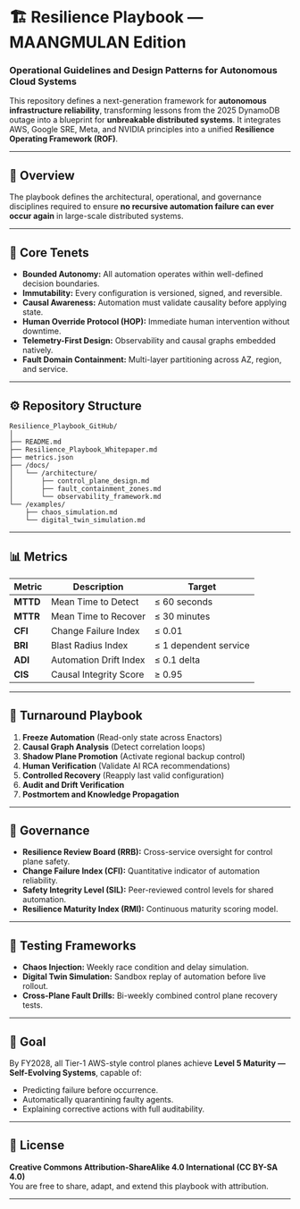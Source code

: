 # 🏗️ Resilience Playbook — MAANGMULAN Edition
### Operational Guidelines and Design Patterns for Autonomous Cloud Systems

This repository defines a next-generation framework for **autonomous infrastructure reliability**, transforming lessons from the 2025 DynamoDB outage into a blueprint for **unbreakable distributed systems**. It integrates AWS, Google SRE, Meta, and NVIDIA principles into a unified **Resilience Operating Framework (ROF)**.

---

## 📘 Overview

The playbook defines the architectural, operational, and governance disciplines required to ensure **no recursive automation failure can ever occur again** in large-scale distributed systems.

---

## 🧠 Core Tenets

- **Bounded Autonomy:** All automation operates within well-defined decision boundaries.
- **Immutability:** Every configuration is versioned, signed, and reversible.
- **Causal Awareness:** Automation must validate causality before applying state.
- **Human Override Protocol (HOP):** Immediate human intervention without downtime.
- **Telemetry-First Design:** Observability and causal graphs embedded natively.
- **Fault Domain Containment:** Multi-layer partitioning across AZ, region, and service.

---

## ⚙️ Repository Structure

```
Resilience_Playbook_GitHub/
│
├── README.md
├── Resilience_Playbook_Whitepaper.md
├── metrics.json
├── /docs/
│   └── /architecture/
│       ├── control_plane_design.md
│       ├── fault_containment_zones.md
│       └── observability_framework.md
└── /examples/
    ├── chaos_simulation.md
    └── digital_twin_simulation.md
```

---

## 📊 Metrics

| Metric | Description | Target |
|---------|-------------|--------|
| **MTTD** | Mean Time to Detect | ≤ 60 seconds |
| **MTTR** | Mean Time to Recover | ≤ 30 minutes |
| **CFI** | Change Failure Index | ≤ 0.01 |
| **BRI** | Blast Radius Index | ≤ 1 dependent service |
| **ADI** | Automation Drift Index | ≤ 0.1 delta |
| **CIS** | Causal Integrity Score | ≥ 0.95 |

---

## 🔁 Turnaround Playbook

1. **Freeze Automation** (Read-only state across Enactors)
2. **Causal Graph Analysis** (Detect correlation loops)
3. **Shadow Plane Promotion** (Activate regional backup control)
4. **Human Verification** (Validate AI RCA recommendations)
5. **Controlled Recovery** (Reapply last valid configuration)
6. **Audit and Drift Verification**
7. **Postmortem and Knowledge Propagation**

---

## 🧩 Governance

- **Resilience Review Board (RRB):** Cross-service oversight for control plane safety.
- **Change Failure Index (CFI):** Quantitative indicator of automation reliability.
- **Safety Integrity Level (SIL):** Peer-reviewed control levels for shared automation.
- **Resilience Maturity Index (RMI):** Continuous maturity scoring model.

---

## 🧪 Testing Frameworks

- **Chaos Injection:** Weekly race condition and delay simulation.
- **Digital Twin Simulation:** Sandbox replay of automation before live rollout.
- **Cross-Plane Fault Drills:** Bi-weekly combined control plane recovery tests.

---

## 🧭 Goal

By FY2028, all Tier-1 AWS-style control planes achieve **Level 5 Maturity — Self-Evolving Systems**, capable of:
- Predicting failure before occurrence.
- Automatically quarantining faulty agents.
- Explaining corrective actions with full auditability.

---

## 📜 License

**Creative Commons Attribution-ShareAlike 4.0 International (CC BY-SA 4.0)**  
You are free to share, adapt, and extend this playbook with attribution.

---
